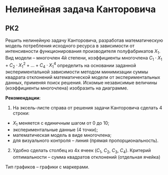 # Нелинейная задача Канторовича

## РК2

Решить нелинейную задачу Канторовича, разработав математическую модель потребления исходного ресурса в зависимости от интенсивности функционирования производителя полуфабрикатов $X_1$. Вид модели – многочлен 4й степени, коэффициенты многочлена $C_1 \cdot X_1 + C_2 \cdot X_1^2 + \dots + C_4 \cdot X_1^4$ определить на основании заданной экспериментальной зависимости методом минимизации суммы квадрата отклонений математической модели от экспериментальных данных, применяя поиск решения. Искомые независимые величины (коэффициенты многочлена) изобразить на диаграмме.

**Рекомендации**: 

1. На эксель-листе справа от решения задачи Канторовича сделать 4 строки:

- $X_1$ меняется с единичным шагом от 0 до 10;
- экспериментальные данные (4 точки);
- математическая модель в виде многочлена;
- для визуального контроля – линия (прямая пропорциональность).

2. Удобно сделать столбец из 4х ячеек ($C_1$, $C_2$, $C_3$, $C_4$). Критерий оптимальности – сумма квадратов отклонений (отдельная ячейка)

Тип графиков – графики с маркерами.